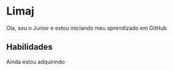 # Limaj

Ola, sou o Junior e estou iniciando meu aprendizado em GitHub

## Habilidades

Ainda estou adquirindo